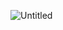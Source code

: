 ![Untitled](https://user-images.githubusercontent.com/54350108/84581287-6988bf00-ada5-11ea-88b7-6a290c362e8a.jpg)
